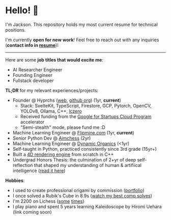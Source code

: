 # Hello! 👋
I'm Jackson. This repository holds my most current resume for technical positions.

I'm currently **open for new work**! Feel free to reach out with any inquiries (**contact info in [resume][resume]**)!

<hr />

Here are some **job titles that would excite me**:
- AI Researcher Engineer
- Founding Engineer
- Fullstack developer

**TL;DR** for my relevant experiences/projects:
- Founder @ Hyprchs ([web](https://hyprchs.com), [github org](https://github.com/hyprchs)) (1yr, **current**)
  - Stack: SvelteKit, TypeScript, Firestore, GCP, Pytorch, OpenCV, YOLOv8, Ollama, C++, [lczero](https://lczero.org/)
  - Received funding from the [Google for Startups Cloud Program](https://cloud.google.com/startup) accelerator
  - "Semi-stealth" mode, please fund me :D
- Machine Learning Engineer @ [Flipmine.com](https://flipmine.com) (1yr, **current**)
- Senior Python Dev @ [Aimchess](https://aimchess.com) (2yr)
- Machine Learning Engineer @ [Dynamic Organics](https://www.dynorganics.com/) (<1yr)
- Self-taught in Python, practiced consistently since 3rd grade (15yr+)
- Built a [4D rendering engine](https://github.com/jacksonthall22/4D-Graphics-Engine/tree/update-2023) from scratch in C++
- Undergrad Honors Thesis: the culmination of 2+yr of deep self-reflection that shaped my understanding of human & artifiical intelligence ([read it here](https://tinyurl.com/ICSFramework))

**Hobbies**:
- I used to create professional origami by commission ([portfolio](https://photos.app.goo.gl/RCifM6F2GnktDexH9))
- I once solved a Rubik's Cube in 8.9s ([watch my best comp solves](https://photos.app.goo.gl/AiTpeHhiS6niSmPS9)) 
- I'm 2200 on Lichess ([some](https://lichess.org/@/Cubigami/perf/bullet) [times](https://lichess.org/@/RoadTo20000/perf/bullet))
- I play piano and spent 5 years learning Kaleidoscope by Hiromi Uehara (link coming soon)

[resume]: resume.pdf

